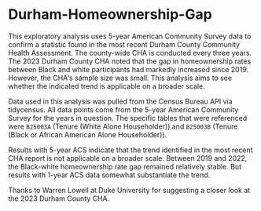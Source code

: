 # Durham-Homeownership-Gap

This exploratory analysis uses 5-year American Community Survey data to confirm a statistic found in the most recent Durham County Community Health Assessment. The county-wide CHA is conducted every three years. The 2023 Durham County CHA noted that the gap in homeownership rates between Black and white participants had markedly increased since 2019. However, the CHA's sample size was small. This analysis aims to see whether the indicated trend is applicable on a broader scale. 

Data used in this analysis was pulled from the Census Bureau API via tidycensus. All data points come from the 5-year American Community Survey for the years in question. The specific tables that were referenced were `B25003A` (Tenure (White Alone Householder)) and `B25003B` (Tenure (Black or African American Alone Householder)).

Results with 5-year ACS indicate that the trend identified in the most recent CHA report is not applicable on a broader scale. Between 2019 and 2022, the Black-white homeownership rate gap remained relatively stable. But results with 1-year ACS data somewhat substantiate the trend. 

Thanks to Warren Lowell at Duke University for suggesting a closer look at the 2023 Durham County CHA.
